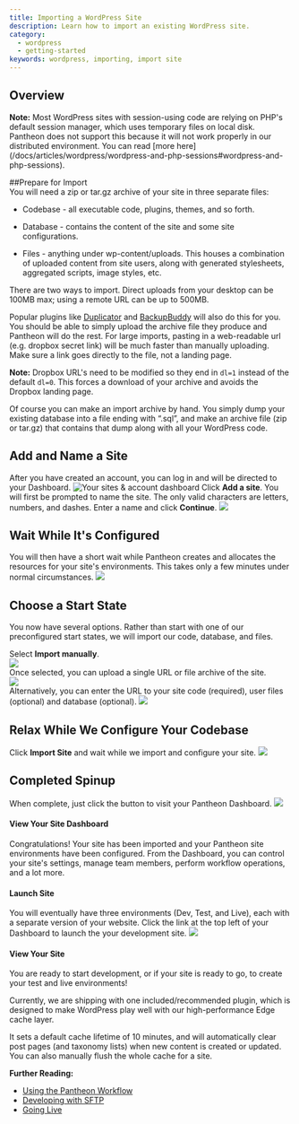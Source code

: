 ```yaml
---
title: Importing a WordPress Site
description: Learn how to import an existing WordPress site.
category:
  - wordpress
  - getting-started
keywords: wordpress, importing, import site
---
```

## Overview  
<div class="alert alert-info" role="alert"> <strong>Note:</strong> Most WordPress sites with session-using code are relying on PHP's default session manager, which uses temporary files on local disk. Pantheon does not support this because it will not work properly in our distributed environment. You can read [more here](/docs/articles/wordpress/wordpress-and-php-sessions#wordpress-and-php-sessions).</div>

##Prepare for Import  
You will need a zip or tar.gz archive of your site in three separate files:

* Codebase - all executable code, plugins, themes, and so forth.

* Database - contains the content of the site and some site configurations.

* Files - anything under wp-content/uploads. This houses a combination of uploaded content from site users, along with generated stylesheets, aggregated scripts, image styles, etc.

There are two ways to import. Direct uploads from your desktop can be 100MB max; using a remote URL can be up to 500MB.

Popular plugins like [Duplicator](http://wordpress.org/plugins/duplicator/) and [BackupBuddy](http://ithemes.com/codex/page/BackupBuddy) will also do this for you. You should be able to simply upload the archive file they produce and Pantheon will do the rest. For large imports, pasting in a web-readable url (e.g. dropbox secret link) will be much faster than manually uploading. Make sure a link goes directly to the file, not a landing page.

<div class="alert alert-info" role="alert"> <strong>Note:</strong> Dropbox URL's need to be modified so they end in <code>dl=1</code> instead of the default <code>dl=0</code>. This forces a download of your archive and avoids the Dropbox landing page.</div>  


Of course you can make an import archive by hand. You simply dump your existing database into a file ending with “.sql”, and make an archive file (zip or tar.gz) that contains that dump along with all your WordPress code.

## Add and Name a Site

After you have created an account, you can log in and will be directed to your Dashboard.
![Your sites & account dashboard](/source/docs/assets/images/create-site-dashboard.png)
Click **Add a site**. You will first be prompted to name the site. The only valid characters are letters, numbers, and dashes. Enter a name and click **Continue**.
![](/source/docs/assets/images/desk_images/247523.png)
## Wait While It's Configured

You will then have a short wait while Pantheon creates and allocates the resources for your site's environments. This takes only a few minutes under normal circumstances.
![](/source/docs/assets/images/desk_images/247524.png)
## Choose a Start State
You now have several options. Rather than start with one of our preconfigured start states, we will import our code, database, and files.

Select **Import manually**.<br />
![](/source/docs/assets/images/desk_images/247521.png)  
Once selected, you can upload a single URL or file archive of the site.  
![](/source/docs/assets/images/desk_images/259156.png)  
Alternatively, you can enter the URL to your site code (required), user files (optional) and database (optional).
![](/source/docs/assets/images/desk_images/247522.png)

## Relax While We Configure Your Codebase
Click **Import Site** and wait while we import and configure your site.
![](/source/docs/assets/images/desk_images/247524.png)
## Completed Spinup
When complete, just click the button to visit your Pantheon Dashboard.
![](/source/docs/assets/images/desk_images/247525.png)
#### View Your Site Dashboard
Congratulations! Your site has been imported and your Pantheon site environments have been configured. From the Dashboard, you can control your site's settings, manage team members, perform workflow operations, and a lot more.
#### Launch Site
You will eventually have three environments (Dev, Test, and Live), each with a separate version of your website. Click the link at the top left of your Dashboard to launch the your development site.
![](/source/docs/assets/images/desk_images/247528.png)
#### View Your Site
You are ready to start development, or if your site is ready to go, to create your test and live environments!

Currently, we are shipping with one included/recommended plugin, which is designed to make WordPress play well with our high-performance Edge cache layer.

It sets a default cache lifetime of 10 minutes, and will automatically clear post pages (and taxonomy lists) when new content is created or updated. You can also manually flush the whole cache for a site.

**Further Reading:**

- [Using the Pantheon Workflow](/docs/articles/sites/code/using-the-pantheon-workflow/)
- [Developing with SFTP](/docs/articles/sites/code/developing-directly-with-sftp-mode)
- [Going Live](/docs/articles/going-live)
